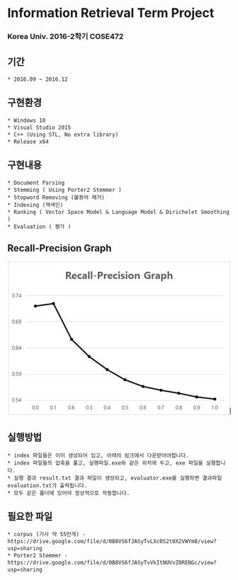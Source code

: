 # Information Retrieval Term Project
### Korea Univ. 2016-2학기 COSE472

## 기간
    * 2016.09 ~ 2016.12

## 구현환경
    * Windows 10
    * Visual Studio 2015
    * C++ (Using STL, No extra library) 
    * Release x64

## 구현내용
    * Document Parsing
    * Stemming ( Using Porter2 Stemmer )
    * Stopword Removing (불용어 제거)
    * Indexing (역색인)
    * Ranking ( Vector Space Model & Language Model & Dirichelet Smoothing )
    * Evaluation ( 평가 )

## Recall-Precision Graph
<p align="center">
  <img src="./graph.jpg" >
</p>

## 실행방법
    * index 파일들은 이미 생성되어 있고, 아래의 링크에서 다운받아야합니다.
    * index 파일들의 압축을 풀고, 실행파일.exe와 같은 위치에 두고, exe 파일을 실행합니다.
    * 실행 결과 result.txt 결과 파일이 생성되고, evaluator.exe를 실행하면 결과파일 evaluation.txt가 출력됩니다.
    * 모두 같은 폴더에 있어야 정상적으로 작동합니다.

## 필요한 파일
    * corpus (기사 약 55만개) - https://drive.google.com/file/d/0B8VS6fJASyTvLXc0S2t0X2VWYm8/view?usp=sharing
    * Porter2 Stemmer - https://drive.google.com/file/d/0B8VS6fJASyTvVkItNUVvZ0RENGc/view?usp=sharing
